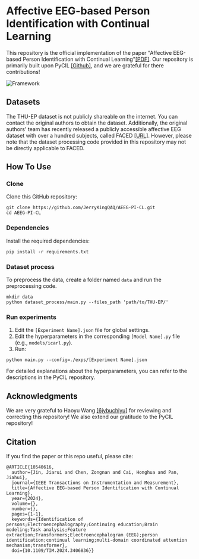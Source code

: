 # Affective EEG-based Person Identification with Continual Learning
This repository is the official implementation of the paper "Affective EEG-based Person Identification with Continual Learning"[[PDF]](https://ieeexplore.ieee.org/document/10540616). Our repository is primarily built upon PyCIL [[Github]](https://github.com/G-U-N/PyCIL), and we are grateful for there contributions!

![Framework](/images/framework.png)



## Datasets

The THU-EP dataset is not publicly shareable on the internet. You can contact the original authors to obtain the dataset. Additionally, the original authors' team has recently released a publicly accessible affective EEG dataset with over a hundred subjects, called FACED [[URL]](https://www.synapse.org/#!Synapse:syn50614194/wiki/620378). However, please note that the dataset processing code provided in this repository may not be directly applicable to FACED.




## How To Use

### Clone

Clone this GitHub repository:

```
git clone https://github.com/JerryKingQAQ/AEEG-PI-CL.git
cd AEEG-PI-CL
```

### Dependencies

Install the required dependencies:

```
pip install -r requirements.txt
```

### Dataset process

To preprocess the data, create a folder named `data` and run the preprocessing code.

```
mkdir data
python dataset_process/main.py --files_path 'path/to/THU-EP/'
```

### Run experiments

1. Edit the `[Experiment Name].json` file for global settings.
2. Edit the hyperparameters in the corresponding `[Model Name].py` file (e.g., `models/icarl.py`).
3. Run:

```
python main.py --config=./exps/[Experiment Name].json
```

For detailed explanations about the hyperparameters, you can refer to the descriptions in the PyCIL repository.



## Acknowledgments

We are very grateful to Haoyu Wang [[6jybuchiyu]](https://github.com/6jybuchiyu) for reviewing and correcting this repository! We also extend our gratitude to the PyCIL repository!



## Citation

If you find the paper or this repo useful, please cite:

```
@ARTICLE{10540616,
  author={Jin, Jiarui and Chen, Zongnan and Cai, Honghua and Pan, Jiahui},
  journal={IEEE Transactions on Instrumentation and Measurement}, 
  title={Affective EEG-based Person Identification with Continual Learning}, 
  year={2024},
  volume={},
  number={},
  pages={1-1},
  keywords={Identification of persons;Electroencephalography;Continuing education;Brain modeling;Task analysis;Feature extraction;Transformers;Electroencephalogram (EEG);person identification;continual learning;multi-domain coordinated attention mechanism;transformer},
  doi={10.1109/TIM.2024.3406836}}
```

